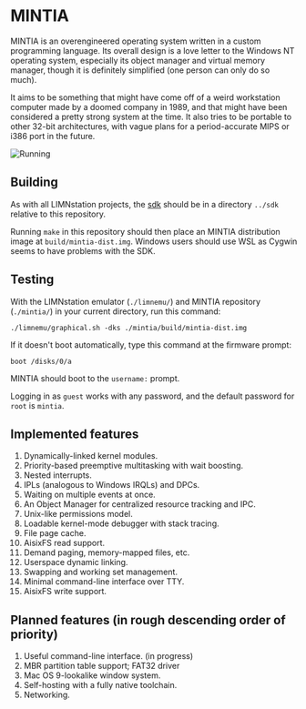 # MINTIA

MINTIA is an overengineered operating system written in a custom programming
language. Its overall design is a love letter to the Windows NT operating
system, especially its object manager and virtual memory manager, though it is
definitely simplified (one person can only do so much).

It aims to be something that might have come off of a weird workstation
computer made by a doomed company in 1989, and that might have been considered
a pretty strong system at the time. It also tries to be portable to other
32-bit architectures, with vague plans for a period-accurate MIPS or i386 port
in the future.

![Running](https://raw.githubusercontent.com/limnarch/mintia/main/screenshot.png)

## Building

As with all LIMNstation projects, the [sdk](http://github.com/limnarch/sdk) should be in a directory `../sdk` relative to this repository.

Running `make` in this repository should then place an MINTIA distribution image at `build/mintia-dist.img`. Windows users should use WSL as Cygwin seems to have problems with the SDK.

## Testing

With the LIMNstation emulator (`./limnemu/`) and MINTIA repository (`./mintia/`) in your current directory, run this command:

`./limnemu/graphical.sh -dks ./mintia/build/mintia-dist.img`

If it doesn't boot automatically, type this command at the firmware prompt:

`boot /disks/0/a`

MINTIA should boot to the `username:` prompt.

Logging in as `guest` works with any password, and the default password for `root` is `mintia`.


## Implemented features

1. Dynamically-linked kernel modules.
2. Priority-based preemptive multitasking with wait boosting.
3. Nested interrupts.
4. IPLs (analogous to Windows IRQLs) and DPCs.
5. Waiting on multiple events at once.
6. An Object Manager for centralized resource tracking and IPC.
7. Unix-like permissions model.
8. Loadable kernel-mode debugger with stack tracing.
9. File page cache.
10. AisixFS read support.
11. Demand paging, memory-mapped files, etc.
12. Userspace dynamic linking.
13. Swapping and working set management.
14. Minimal command-line interface over TTY.
15. AisixFS write support.

## Planned features (in rough descending order of priority)

1. Useful command-line interface. (in progress)
2. MBR partition table support; FAT32 driver
3. Mac OS 9-lookalike window system.
4. Self-hosting with a fully native toolchain.
5. Networking.